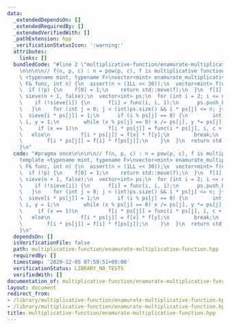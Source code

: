 ```yaml
---
data:
  _extendedDependsOn: []
  _extendedRequiredBy: []
  _extendedVerifiedWith: []
  _pathExtension: hpp
  _verificationStatusIcon: ':warning:'
  attributes:
    links: []
  bundledCode: "#line 2 \"multiplicative-function/enamurate-multiplicative-function.hpp\"\
    \n\n\n\n// f(n, p, c) : n = pow(p, c), f is multiplicative function\ntemplate\
    \ <typename mint, typename F>\nvector<mint> enamurate_multiplicative_function(const\
    \ F& func, int n) {\n  assert(n < (1LL << 30));\n  vector<mint> f(n + 1, mint(0));\n\
    \  if (!p) {\n    f[0] = 1;\n    return std::move(f);\n  }\n  f[1] = 1;\n  vector<bool>\
    \ sieve(n + 1, false);\n  vector<int> ps;\n  for (int i = 2; i <= n; i++) {\n\
    \    if (!sieve[i]) {\n      f[i] = func(i, i, 1);\n      ps.push_back(i);\n \
    \   }\n    for (int j = 0; j < (int)ps.size() && i * ps[j] <= n; j++) {\n    \
    \  sieve[i * ps[j]] = 1;\n      if (i % ps[j] == 0) {\n        int c = 0, x =\
    \ i, y = 1;\n        while (x % ps[j] == 0) x /= ps[j], y *= ps[j], ++c;\n   \
    \     if (x == 1)\n          f[i * ps[j]] = func(i * ps[j], i, c + 1);\n     \
    \   else\n          f[i * ps[j]] = f[x] * f[y];\n        break;\n      } else\n\
    \        f[i * ps[j]] = f[i] * f[ps[j]];\n    }\n  }\n  return std::move(f);\n\
    }\n"
  code: "#pragma once\n\n\n\n// f(n, p, c) : n = pow(p, c), f is multiplicative function\n\
    template <typename mint, typename F>\nvector<mint> enamurate_multiplicative_function(const\
    \ F& func, int n) {\n  assert(n < (1LL << 30));\n  vector<mint> f(n + 1, mint(0));\n\
    \  if (!p) {\n    f[0] = 1;\n    return std::move(f);\n  }\n  f[1] = 1;\n  vector<bool>\
    \ sieve(n + 1, false);\n  vector<int> ps;\n  for (int i = 2; i <= n; i++) {\n\
    \    if (!sieve[i]) {\n      f[i] = func(i, i, 1);\n      ps.push_back(i);\n \
    \   }\n    for (int j = 0; j < (int)ps.size() && i * ps[j] <= n; j++) {\n    \
    \  sieve[i * ps[j]] = 1;\n      if (i % ps[j] == 0) {\n        int c = 0, x =\
    \ i, y = 1;\n        while (x % ps[j] == 0) x /= ps[j], y *= ps[j], ++c;\n   \
    \     if (x == 1)\n          f[i * ps[j]] = func(i * ps[j], i, c + 1);\n     \
    \   else\n          f[i * ps[j]] = f[x] * f[y];\n        break;\n      } else\n\
    \        f[i * ps[j]] = f[i] * f[ps[j]];\n    }\n  }\n  return std::move(f);\n\
    }\n"
  dependsOn: []
  isVerificationFile: false
  path: multiplicative-function/enamurate-multiplicative-function.hpp
  requiredBy: []
  timestamp: '2020-12-05 07:59:51+09:00'
  verificationStatus: LIBRARY_NO_TESTS
  verifiedWith: []
documentation_of: multiplicative-function/enamurate-multiplicative-function.hpp
layout: document
redirect_from:
- /library/multiplicative-function/enamurate-multiplicative-function.hpp
- /library/multiplicative-function/enamurate-multiplicative-function.hpp.html
title: multiplicative-function/enamurate-multiplicative-function.hpp
---
```

